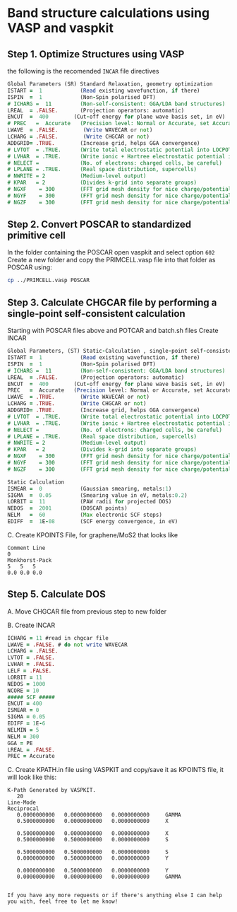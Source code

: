 # Band structure calculations using VASP and vaspkit

## Step 1. Optimize Structures using VASP
the following is the recomended `INCAR` file directives
```fortran
Global Parameters (SR) Standard Relaxation, geometry optimization
ISTART =  1            (Read existing wavefunction, if there)
ISPIN  =  1            (Non-Spin polarised DFT)
# ICHARG =  11         (Non-self-consistent: GGA/LDA band structures)
LREAL  = .FALSE.       (Projection operators: automatic)
ENCUT  =  400        (Cut-off energy for plane wave basis set, in eV)
# PREC   =  Accurate   (Precision level: Normal or Accurate, set Accurate when perform structure lattice relaxation calculation)
LWAVE  = .FALSE.        (Write WAVECAR or not)
LCHARG = .FALSE.        (Write CHGCAR or not)
ADDGRID= .TRUE.        (Increase grid, helps GGA convergence)
# LVTOT  = .TRUE.      (Write total electrostatic potential into LOCPOT or not)
# LVHAR  = .TRUE.      (Write ionic + Hartree electrostatic potential into LOCPOT or not)
# NELECT =             (No. of electrons: charged cells, be careful)
# LPLANE = .TRUE.      (Real space distribution, supercells)
# NWRITE = 2           (Medium-level output)
# KPAR   = 2           (Divides k-grid into separate groups)
# NGXF    = 300        (FFT grid mesh density for nice charge/potential plots)
# NGYF    = 300        (FFT grid mesh density for nice charge/potential plots)
# NGZF    = 300        (FFT grid mesh density for nice charge/potential plots)
```

## Step 2. Convert POSCAR to standardized primitive cell

In the folder containing the POSCAR open vaspkit and select option `602`
Create a new folder and copy the PRIMCELL.vasp file into that folder as POSCAR using:
```bash
cp ../PRIMCELL.vasp POSCAR
```

## Step 3. Calculate CHGCAR file by performing a single-point self-consistent calculation

Starting with POSCAR files above and POTCAR and batch.sh files
Create INCAR

```fortran
Global Parameters, (ST) Static-Calculation , single-point self-consistent calculation
ISTART =  1            (Read existing wavefunction, if there)
ISPIN  =  1            (Non-Spin polarised DFT)
# ICHARG =  11         (Non-self-consistent: GGA/LDA band structures)
LREAL  = .FALSE.       (Projection operators: automatic)
ENCUT  =  400        (Cut-off energy for plane wave basis set, in eV)
PREC   =  Accurate   (Precision level: Normal or Accurate, set Accurate when perform structure lattice relaxation calculation)
LWAVE  = .TRUE.        (Write WAVECAR or not)
LCHARG = .TRUE.        (Write CHGCAR or not)
ADDGRID= .TRUE.        (Increase grid, helps GGA convergence)
# LVTOT  = .TRUE.      (Write total electrostatic potential into LOCPOT or not)
# LVHAR  = .TRUE.      (Write ionic + Hartree electrostatic potential into LOCPOT or not)
# NELECT =             (No. of electrons: charged cells, be careful)
# LPLANE = .TRUE.      (Real space distribution, supercells)
# NWRITE = 2           (Medium-level output)
# KPAR   = 2           (Divides k-grid into separate groups)
# NGXF    = 300        (FFT grid mesh density for nice charge/potential plots)
# NGYF    = 300        (FFT grid mesh density for nice charge/potential plots)
# NGZF    = 300        (FFT grid mesh density for nice charge/potential plots)

Static Calculation
ISMEAR =  0            (Gaussian smearing, metals:1)
SIGMA  =  0.05         (Smearing value in eV, metals:0.2)
LORBIT =  11           (PAW radii for projected DOS)
NEDOS  =  2001         (DOSCAR points)
NELM   =  60           (Max electronic SCF steps)
EDIFF  =  1E-08        (SCF energy convergence, in eV)
```

C. Create KPOINTS File, for graphene/MoS2 that looks like

```plaintext
Comment Line
0
Monkhorst-Pack
5	5	5
0.0	0.0	0.0
```

## Step 5. Calculate DOS

A. Move CHGCAR file from previous step to new folder

B. Create INCAR

```fortran
ICHARG = 11 #read in chgcar file
LWAVE = .FALSE. # do not write WAVECAR
LCHARG = .FALSE.
LVTOT = .FALSE.
LVHAR = .FALSE.
LELF = .FALSE.
LORBIT = 11
NEDOS = 1000
NCORE = 10
##### SCF #####
ENCUT = 400
ISMEAR = 0
SIGMA = 0.05
EDIFF = 1E-6
NELMIN = 5
NELM = 300
GGA = PE
LREAL = .FALSE.
PREC = Accurate
```

C. Create KPATH.in file  using VASPKIT and copy/save it as KPOINTS file, it will look like this:

```plaintext
K-Path Generated by VASPKIT.
   20
Line-Mode
Reciprocal
   0.0000000000   0.0000000000   0.0000000000     GAMMA          
   0.5000000000   0.0000000000   0.0000000000     X              
 
   0.5000000000   0.0000000000   0.0000000000     X              
   0.5000000000   0.5000000000   0.0000000000     S              
 
   0.5000000000   0.5000000000   0.0000000000     S              
   0.0000000000   0.5000000000   0.0000000000     Y              
 
   0.0000000000   0.5000000000   0.0000000000     Y              
   0.0000000000   0.0000000000   0.0000000000     GAMMA    
```
```

If you have any more requests or if there's anything else I can help you with, feel free to let me know!

